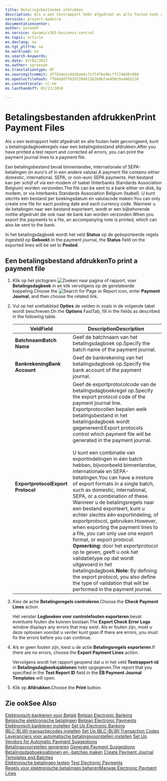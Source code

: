 ```yaml
---
title: Betalingsbestanden afdrukken
description: Als u een testrapport hebt afgedrukt en alle fouten hebt gecorrigeerd, kunt u betalingsdagboekregels naar een betalingsbestand afdrukken.
services: project-madeira
documentationcenter: 
author: SorenGP
ms.service: dynamics365-business-central
ms.topic: article
ms.devlang: na
ms.tgt_pltfrm: na
ms.workload: na
ms.search.keywords: 
ms.date: 07/01/2017
ms.author: sgroespe
ms.translationtype: HT
ms.sourcegitcommit: d7fb34e1c9428a64c71ff47be8bcff174649c00d
ms.openlocfilehash: 7fb0ddd7f635f20d61163b0bfae950c9aa065230
ms.contentlocale: nl-be
ms.lasthandoff: 03/22/2018

---
```

# <a name="print-payment-files"></a><span data-ttu-id="e301a-103">Betalingsbestanden afdrukken</span><span class="sxs-lookup"><span data-stu-id="e301a-103">Print Payment Files</span></span>
<span data-ttu-id="e301a-104">Als u een testrapport hebt afgedrukt en alle fouten hebt gecorrigeerd, kunt u betalingsdagboekregels naar een betalingsbestand afdrukken.</span><span class="sxs-lookup"><span data-stu-id="e301a-104">After you have printed a test report and corrected all errors, you can print the payment journal lines to a payment file.</span></span>  

<span data-ttu-id="e301a-105">Een betalingsbestand bevat binnenlandse, internationale of SEPA-betalingen (in euro's of in een andere valuta).</span><span class="sxs-lookup"><span data-stu-id="e301a-105">A payment file contains either domestic, international, SEPA, or non-euro SEPA payments.</span></span> <span data-ttu-id="e301a-106">Het bestand kan per schijf of via een modem of Isabel (Interbanks Standards Association Belgium) worden verzonden.</span><span class="sxs-lookup"><span data-stu-id="e301a-106">The file can be sent to a bank either on disk, by modem, or via Interbanks Standards Association Belgium (Isabel).</span></span> <span data-ttu-id="e301a-107">U kunt slechts één bestand per boekingsdatum en valutacode maken.</span><span class="sxs-lookup"><span data-stu-id="e301a-107">You can only create one file for each posting date and each currency code.</span></span> <span data-ttu-id="e301a-108">Wanneer u de betalingen naar een bestand exporteert, wordt er een bijbehorende notitie afgedrukt die ook naar de bank kan worden verzonden.</span><span class="sxs-lookup"><span data-stu-id="e301a-108">When you export the payments to a file, an accompanying note is printed, which can also be sent to the bank.</span></span>  

<span data-ttu-id="e301a-109">In het betalingsdagboek wordt het veld **Status** op de geëxporteerde regels ingesteld op **Geboekt**.</span><span class="sxs-lookup"><span data-stu-id="e301a-109">In the payment journal, the **Status** field on the exported lines will be set to **Posted**.</span></span>  

## <a name="to-print-a-payment-file"></a><span data-ttu-id="e301a-110">Een betalingsbestand afdrukken</span><span class="sxs-lookup"><span data-stu-id="e301a-110">To print a payment file</span></span>  

1.  <span data-ttu-id="e301a-111">Klik op het pictogram ![Zoeken naar pagina of rapport](../../media/ui-search/search_small.png "pictogram Zoeken naar pagina of rapport"), voer **Betalingsdagboek** in en klik vervolgens op de gerelateerde koppeling.</span><span class="sxs-lookup"><span data-stu-id="e301a-111">Choose the ![Search for Page or Report](../../media/ui-search/search_small.png "Search for Page or Report icon") icon, enter **Payment Journal**, and then choose the related link.</span></span>  
2.  <span data-ttu-id="e301a-112">Vul op het sneltabblad **Opties** de velden in zoals in de volgende tabel wordt beschreven.</span><span class="sxs-lookup"><span data-stu-id="e301a-112">On the **Options** FastTab, fill in the fields as described in the following table.</span></span>  

    |<span data-ttu-id="e301a-113">Veld</span><span class="sxs-lookup"><span data-stu-id="e301a-113">Field</span></span>|<span data-ttu-id="e301a-114">Description</span><span class="sxs-lookup"><span data-stu-id="e301a-114">Description</span></span>|  
    |---------------------------------|---------------------------------------|  
    |<span data-ttu-id="e301a-115">**Batchnaam**</span><span class="sxs-lookup"><span data-stu-id="e301a-115">**Batch Name**</span></span>|<span data-ttu-id="e301a-116">Geef de batchnaam van het betalingsdagboek op.</span><span class="sxs-lookup"><span data-stu-id="e301a-116">Specify the batch name of the payment journal.</span></span>|  
    |<span data-ttu-id="e301a-117">**Bankrekening**</span><span class="sxs-lookup"><span data-stu-id="e301a-117">**Bank Account**</span></span>|<span data-ttu-id="e301a-118">Geef de bankrekening van het betalingsdagboek op.</span><span class="sxs-lookup"><span data-stu-id="e301a-118">Specify the bank account of the payment journal.</span></span>|  
    |<span data-ttu-id="e301a-119">**Exportprotocol**</span><span class="sxs-lookup"><span data-stu-id="e301a-119">**Export Protocol**</span></span>|<span data-ttu-id="e301a-120">Geef de exportprotocolcode van de betalingsdagboekregel op.</span><span class="sxs-lookup"><span data-stu-id="e301a-120">Specify the export protocol code of the payment journal line.</span></span> <span data-ttu-id="e301a-121">Exportprotocollen bepalen welk betalingsbestand in het betalingsdagboek wordt gegenereerd.</span><span class="sxs-lookup"><span data-stu-id="e301a-121">Export protocols control which payment file will be generated in the payment journal.</span></span><br /><br /> <span data-ttu-id="e301a-122">U kunt een combinatie van exportindelingen in één batch hebben, bijvoorbeeld binnenlandse, internationale en SEPA-betalingen.</span><span class="sxs-lookup"><span data-stu-id="e301a-122">You can have a mixture of export formats in a single batch, such as domestic, international, SEPA, or a combination of these.</span></span> <span data-ttu-id="e301a-123">Wanneer u de betalingsregels naar een bestand exporteert, kunt u echter slechts één exportindeling, of exportprotocol, gebruiken.</span><span class="sxs-lookup"><span data-stu-id="e301a-123">However, when exporting the payment lines to a file, you can only use one export format, or export protocol.</span></span> <span data-ttu-id="e301a-124">**Opmerking:** door het exportprotocol op te geven, geeft u ook het validatietype op dat wordt uitgevoerd in het betalingsdagboek.</span><span class="sxs-lookup"><span data-stu-id="e301a-124">**Note:**  By defining the export protocol, you also define the type of validation that will be performed in the payment journal.</span></span>|  

3.  <span data-ttu-id="e301a-125">Kies de actie **Betalingsregels controleren**.</span><span class="sxs-lookup"><span data-stu-id="e301a-125">Choose the **Check Payment Lines** action.</span></span>

    <span data-ttu-id="e301a-126">Het venster **Logboeken voor controlefouten exporteren** bevat eventuele fouten die kunnen bestaan.</span><span class="sxs-lookup"><span data-stu-id="e301a-126">The **Export Check Error Logs** window displays any errors that may exist.</span></span> <span data-ttu-id="e301a-127">Als er fouten zijn, moet u deze oplossen voordat u verder kunt gaan.</span><span class="sxs-lookup"><span data-stu-id="e301a-127">If there are errors, you must fix the errors before you can continue.</span></span>

4. <span data-ttu-id="e301a-128">Als er geen fouten zijn, kiest u de actie **Betalingsregels exporteren**.</span><span class="sxs-lookup"><span data-stu-id="e301a-128">If there are no errors, choose the **Export Payment Lines** action.</span></span>  

    <span data-ttu-id="e301a-129">Vervolgens wordt het rapport geopend dat u in het veld **Testrapport-id** in **Betalingsdagboeksjablonen** hebt opgegeven.</span><span class="sxs-lookup"><span data-stu-id="e301a-129">The report that you specified in the **Test Report ID** field in the **EB Payment Journal Templates** will open.</span></span>  

5.  <span data-ttu-id="e301a-130">Klik op **Afdrukken**.</span><span class="sxs-lookup"><span data-stu-id="e301a-130">Choose the **Print** button.</span></span>  

## <a name="see-also"></a><span data-ttu-id="e301a-131">Zie ook</span><span class="sxs-lookup"><span data-stu-id="e301a-131">See Also</span></span>  
 <span data-ttu-id="e301a-132">[Elektronisch bankieren voor België](belgian-electronic-banking.md) </span><span class="sxs-lookup"><span data-stu-id="e301a-132">[Belgian Electronic Banking](belgian-electronic-banking.md) </span></span>  
 <span data-ttu-id="e301a-133">[Belgische elektronische betalingen](belgian-electronic-payments.md) </span><span class="sxs-lookup"><span data-stu-id="e301a-133">[Belgian Electronic Payments](belgian-electronic-payments.md) </span></span>  
 <span data-ttu-id="e301a-134">[Elektronisch bankieren instellen](how-to-set-up-electronic-banking.md) </span><span class="sxs-lookup"><span data-stu-id="e301a-134">[Set Up Electronic Banking](how-to-set-up-electronic-banking.md) </span></span>  
 <span data-ttu-id="e301a-135">[IBLC-BLWI-transactiecodes instellen](how-to-set-up-iblc-blwi-transaction-codes.md) </span><span class="sxs-lookup"><span data-stu-id="e301a-135">[Set Up IBLC-BLWI Transaction Codes](how-to-set-up-iblc-blwi-transaction-codes.md) </span></span>  
 <span data-ttu-id="e301a-136">[Leveranciers voor automatische betalingsvoorstellen instellen](how-to-set-up-vendors-for-automatic-payment-suggestions.md) </span><span class="sxs-lookup"><span data-stu-id="e301a-136">[Set Up Vendors for Automatic Payment Suggestions](how-to-set-up-vendors-for-automatic-payment-suggestions.md) </span></span>  
 <span data-ttu-id="e301a-137">[Betalingsvoorstellen genereren](how-to-generate-payment-suggestions.md) </span><span class="sxs-lookup"><span data-stu-id="e301a-137">[Generate Payment Suggestions](how-to-generate-payment-suggestions.md) </span></span>  
 <span data-ttu-id="e301a-138">[Betalingsdagboeksjablonen en -batches maken](how-to-create-payment-journal-templates-and-batches.md) </span><span class="sxs-lookup"><span data-stu-id="e301a-138">[Create Payment Journal Templates and Batches](how-to-create-payment-journal-templates-and-batches.md) </span></span>  
 <span data-ttu-id="e301a-139">[Elektronische betalingen testen](how-to-test-electronic-payments.md) </span><span class="sxs-lookup"><span data-stu-id="e301a-139">[Test Electronic Payments](how-to-test-electronic-payments.md) </span></span>  
 [<span data-ttu-id="e301a-140">Regels voor elektronische betalingen beheren</span><span class="sxs-lookup"><span data-stu-id="e301a-140">Manage Electronic Payment Lines</span></span>](how-to-manage-electronic-payment-lines.md)

